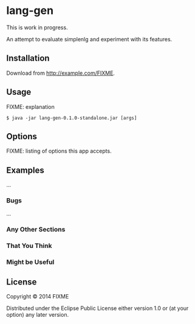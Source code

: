 # lang-gen

This is work in progress.

An attempt to evaluate simplenlg and experiment with its features.

## Installation

Download from http://example.com/FIXME.

## Usage

FIXME: explanation

    $ java -jar lang-gen-0.1.0-standalone.jar [args]

## Options

FIXME: listing of options this app accepts.

## Examples

...

### Bugs

...

### Any Other Sections
### That You Think
### Might be Useful

## License

Copyright © 2014 FIXME

Distributed under the Eclipse Public License either version 1.0 or (at
your option) any later version.
